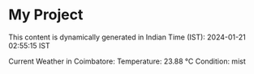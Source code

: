 # My Project

This content is dynamically generated in Indian Time (IST): 2024-01-21 02:55:15 IST


Current Weather in Coimbatore:
Temperature: 23.88 °C
Condition: mist

